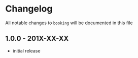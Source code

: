 # Changelog

All notable changes to `booking` will be documented in this file

## 1.0.0 - 201X-XX-XX

- initial release
